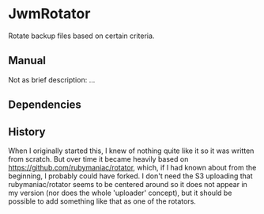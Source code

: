JwmRotator
==========
Rotate backup files based on certain criteria.


Manual
------
Not as brief description:
...


Dependencies
------------


History
-------
When I originally started this, I knew of nothing quite like it so it was written from scratch. But over time it became heavily based on https://github.com/rubymaniac/rotator, which, if I had known about from the beginning, I probably could have forked. I don't need the S3 uploading that rubymaniac/rotator seems to be centered around so it does not appear in my version (nor does the whole 'uploader' concept), but it should be possible to add something like that as one of the rotators.



